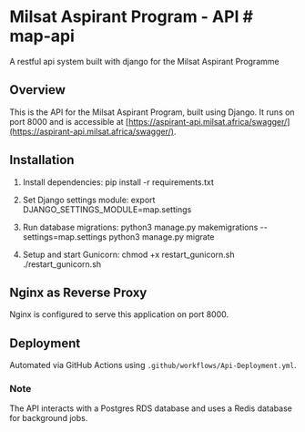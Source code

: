 # Milsat Aspirant Program - API # map-api

A restful api system built with django for the Milsat Aspirant Programme

## Overview
This is the API for the Milsat Aspirant Program, built using Django. It runs on port 8000 and is accessible at [https://aspirant-api.milsat.africa/swagger/](https://aspirant-api.milsat.africa/swagger/).

## Installation

1. Install dependencies:
pip install -r requirements.txt

2. Set Django settings module:
export DJANGO_SETTINGS_MODULE=map.settings

3. Run database migrations:
python3 manage.py makemigrations --settings=map.settings
python3 manage.py migrate

4. Setup and start Gunicorn:
chmod +x restart_gunicorn.sh
./restart_gunicorn.sh

## Nginx as Reverse Proxy
Nginx is configured to serve this application on port 8000.

## Deployment
Automated via GitHub Actions using `.github/workflows/Api-Deployment.yml`.

### Note
The API interacts with a Postgres RDS database and uses a Redis database for background jobs.
